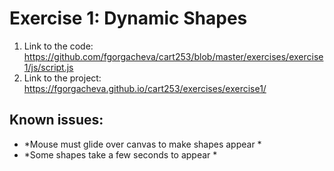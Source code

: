 # Exercise 1: Dynamic Shapes

1. Link to the code:    https://github.com/fgorgacheva/cart253/blob/master/exercises/exercise1/js/script.js
2. Link to the project: https://fgorgacheva.github.io/cart253/exercises/exercise1/


## Known issues:
 - *Mouse must glide over canvas to make shapes appear *
 - *Some shapes take a few seconds to appear *
